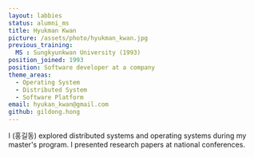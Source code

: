```yaml
---
layout: labbies
status: alumni_ms
title: Hyukman Kwan
picture: /assets/photo/hyukman_kwan.jpg
previous_training:
  MS : Sungkyunkwan University (1993)
position_joined: 1993
position: Software developer at a company
theme_areas:
  - Operating System
  - Distributed System
  - Software Platform
email: hyukan_kwan@gmail.com
github: gildong.hong
---
```


I (홍길동) explored distributed systems and operating systems during my master's program. I presented research papers at national conferences.